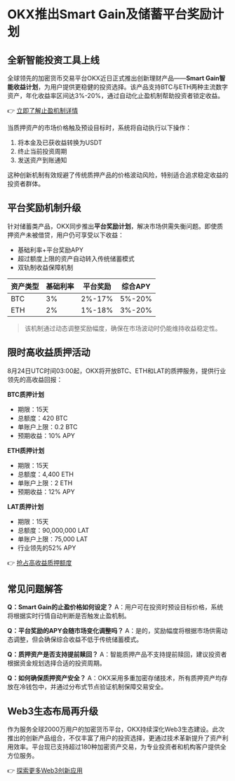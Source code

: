 # OKX推出Smart Gain及储蓄平台奖励计划

## 全新智能投资工具上线

全球领先的加密货币交易平台OKX近日正式推出创新理财产品——**Smart Gain智能收益计划**，为用户提供更稳健的投资选择。该产品支持BTC与ETH两种主流数字资产，年化收益率区间达3%-20%，通过自动化止盈机制帮助投资者锁定收益。

👉 [立即了解止盈机制详情](https://bit.ly/okx_welcome)

当质押资产的市场价格触及预设目标时，系统将自动执行以下操作：
1. 将本金及已获收益转换为USDT
2. 终止当前投资周期
3. 发送资产到账通知

这种创新机制有效规避了传统质押产品的价格波动风险，特别适合追求稳定收益的投资者群体。

## 平台奖励机制升级

针对储蓄类产品，OKX同步推出**平台奖励计划**，解决市场供需失衡问题。即使质押资产未被借贷，用户仍可享受以下收益：
- 基础利率+平台奖励APY
- 超过额度上限的资产自动转入传统储蓄模式
- 双轨制收益保障机制

| 资产类型 | 基础利率 | 平台奖励 | 综合APY |
|---------|---------|---------|--------|
| BTC     | 3%      | 2%-17%  | 5%-20% |
| ETH     | 2%      | 1%-18%  | 3%-20% |

> 该机制通过动态调整奖励幅度，确保在市场波动时仍能维持收益稳定性。

## 限时高收益质押活动

8月24日UTC时间03:00起，OKX将开放BTC、ETH和LAT的质押服务，提供行业领先的高收益回报：

**BTC质押计划**
- 期限：15天
- 总额度：420 BTC
- 单账户上限：0.2 BTC
- 预期收益：10% APY

**ETH质押计划**
- 期限：15天
- 总额度：4,400 ETH
- 单账户上限：2 ETH
- 预期收益：12% APY

**LAT质押计划**
- 期限：15天
- 总额度：90,000,000 LAT
- 单账户上限：75,000 LAT
- 行业领先的52% APY

👉 [抢占高收益质押额度](https://bit.ly/okx_welcome)

## 常见问题解答

**Q：Smart Gain的止盈价格如何设定？**
A：用户可在投资时预设目标价格，系统将根据实时行情自动判断是否触发止盈机制。

**Q：平台奖励的APY会随市场变化调整吗？**
A：是的，奖励幅度将根据市场供需动态调整，但会确保综合收益不低于传统储蓄模式。

**Q：质押资产是否支持提前赎回？**
A：智能质押产品不支持提前赎回，建议投资者根据资金规划选择合适的投资周期。

**Q：如何确保质押资产安全？**
A：OKX采用多重加密存储技术，所有质押资产均存放在冷钱包中，并通过分布式节点验证机制保障交易安全。

## Web3生态布局再升级

作为服务全球2000万用户的加密货币平台，OKX持续深化Web3生态建设。此次推出的创新产品组合，不仅丰富了用户的投资选择，更通过技术革新提升了资产利用效率。平台现已支持超过180种加密资产交易，为专业投资者和机构客户提供全方位服务。

👉 [探索更多Web3创新应用](https://bit.ly/okx_welcome)